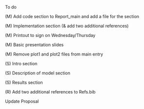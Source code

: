 To do

(M) Add code section to Report_main and add a file for the section

(M) Implementation section (& add two additional references)

(M) Printout to sign on Wednesday/Thursday

(M) Basic presentation slides

(M) Remove plot1 and plot2 files from main entry



(S) Intro section

(S) Description of model section

(S) Results section



(R) Add two additional references to Refs.bib

Update Proposal
